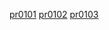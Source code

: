 [pr0101](./practicas/pr0101/memoria_pr0101.md)
[pr0102](./practicas/pr0102/guia.md)
[pr0103](./practicas/pr0103/guia.md)